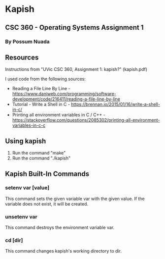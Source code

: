 # Kapish
## CSC 360 - Operating Systems Assignment 1
### By Possum Nuada

## Resources
Instructions from "UVic CSC 360, Assignment 1: kapish?" (kapish.pdf)

I used code from the following sources:
* Reading a File Line By Line  - https://www.daniweb.com/programming/software-development/code/216411/reading-a-file-line-by-line
* Tutorial - Write a Shell in C - https://brennan.io/2015/01/16/write-a-shell-in-c/
* Printing all environment variables in C / C++ - https://stackoverflow.com/questions/2085302/printing-all-environment-variables-in-c-c

## Using kapish
1. Run the command "make"
2. Run the command "./kapish"

## Kapish Built-In Commands
### setenv var [value]
This command sets the given variable var with the given value. If the variable does not exist, it will be created.

### unsetenv var
This command destroys the environment variable var.

### cd [dir]
This command changes kapish's working directory to dir. 

